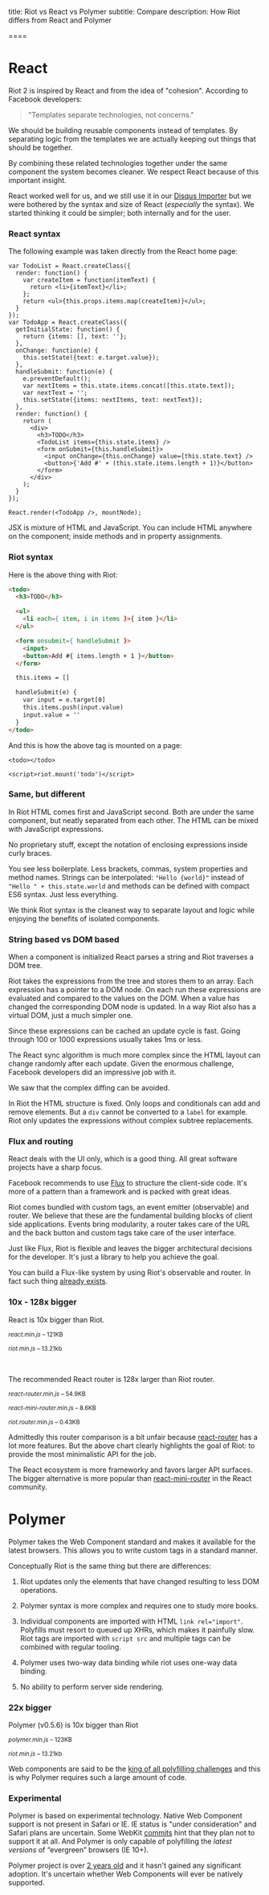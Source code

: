 
title: Riot vs React vs Polymer
subtitle: Compare
description: How Riot differs from React and Polymer

====

# React

Riot 2 is inspired by React and from the idea of "cohesion". According to Facebook developers:

> "Templates separate technologies, not concerns."

We should be building reusable components instead of templates. By separating logic from the templates we are actually keeping out things that should be together.

By combining these related technologies together under the same component the system becomes cleaner. We respect React because of this important insight.

React worked well for us, and we still use it in our [Disqus Importer](/importer/) but we were bothered by the syntax and size of React (*especially* the syntax). We started thinking it could be simpler; both internally and for the user.


### React syntax

The following example was taken directly from the React home page:


```
var TodoList = React.createClass({
  render: function() {
    var createItem = function(itemText) {
      return <li>{itemText}</li>;
    };
    return <ul>{this.props.items.map(createItem)}</ul>;
  }
});
var TodoApp = React.createClass({
  getInitialState: function() {
    return {items: [], text: ''};
  },
  onChange: function(e) {
    this.setState({text: e.target.value});
  },
  handleSubmit: function(e) {
    e.preventDefault();
    var nextItems = this.state.items.concat([this.state.text]);
    var nextText = '';
    this.setState({items: nextItems, text: nextText});
  },
  render: function() {
    return (
      <div>
        <h3>TODO</h3>
        <TodoList items={this.state.items} />
        <form onSubmit={this.handleSubmit}>
          <input onChange={this.onChange} value={this.state.text} />
          <button>{'Add #' + (this.state.items.length + 1)}</button>
        </form>
      </div>
    );
  }
});

React.render(<TodoApp />, mountNode);
```

JSX is mixture of HTML and JavaScript. You can include HTML anywhere on the component; inside methods and in property assignments.


### Riot syntax

Here is the above thing with Riot:

``` html
<todo>
  <h3>TODO</h3>

  <ul>
    <li each={ item, i in items }>{ item }</li>
  </ul>

  <form onsubmit={ handleSubmit }>
    <input>
    <button>Add #{ items.length + 1 }</button>
  </form>

  this.items = []

  handleSubmit(e) {
    var input = e.target[0]
    this.items.push(input.value)
    input.value = ''
  }
</todo>
```

And this is how the above tag is mounted on a page:

```
<todo></todo>

<script>riot.mount('todo')</script>
```

### Same, but different

In Riot HTML comes first and JavaScript second. Both are under the same component, but neatly separated from each other. The HTML can be mixed with JavaScript expressions.

No proprietary stuff, except the notation of enclosing expressions inside curly braces.

You see less boilerplate. Less brackets, commas, system properties and method names. Strings can be interpolated: `"Hello {world}"` instead of `"Hello " + this.state.world` and methods can be defined with compact ES6 syntax. Just less everything.

We think Riot syntax is the cleanest way to separate layout and logic while enjoying the benefits of isolated components.


### String based vs DOM based

When a component is initialized React parses a string and Riot traverses a DOM tree.

Riot takes the expressions from the tree and stores them to an array. Each expression has a pointer to a DOM node. On each run these expressions are evaluated and compared to the values on the DOM. When a value has changed the corresponding DOM node is updated. In a way Riot also has a virtual DOM, just a much simpler one.

Since these expressions can be cached an update cycle is fast. Going through 100 or 1000 expressions usually takes 1ms or less.

The React sync algorithm is much more complex since the HTML layout can change randomly after each update. Given the enormous challenge, Facebook developers did an impressive job with it.

We saw that the complex diffing can be avoided.

In Riot the HTML structure is fixed. Only loops and conditionals can add and remove elements. But a `div` cannot be converted to a `label` for example. Riot only updates the expressions without complex subtree replacements.


### Flux and routing

React deals with the UI only, which is a good thing. All great software projects have a sharp focus.

Facebook recommends to use [Flux](http://facebook.github.io/flux/docs/overview.html) to structure the client-side code. It's more of a pattern than a framework and is packed with great ideas.

Riot comes bundled with custom tags, an event emitter (observable) and router. We believe that these are the fundamental building blocks of client side applications. Events bring modularity, a router takes care of the URL and the back button and custom tags take care of the user interface.

Just like Flux, Riot is flexible and leaves the bigger architectural decisions for the developer. It's just a library to help you achieve the goal.

You can build a Flux-like system by using Riot's observable and router. In fact such thing [already exists](https://github.com/jimsparkman/RiotControl).


### 10x - 128x bigger

React is 10x bigger than Riot.

<small><em>react.min.js</em> – 121KB</small>
<span class="bar red"></span>

<small><em>riot.min.js</em> – <span class="riot-size">13.21kb</span></small>
<span class="bar blue" style="width: 10.8%"></span>

<br>

The recommended React router is 128x larger than Riot router.

<small><em>react-router.min.js</em> – 54.9KB</small>
<span class="bar red"></span>

<small><em>react-mini-router.min.js</em> – 8.6KB</small>
<span class="bar red" style="width: 15.6%"></span>

<small><em>riot.router.min.js</em> – 0.43KB</small>
<span class="bar blue" style="width: 0.7%"></span>

Admittedly this router comparison is a bit unfair because [react-router](https://github.com/rackt/react-router) has a lot more features. But the above chart clearly highlights the goal of Riot: to provide the most minimalistic API for the job.

The React ecosystem is more frameworky and favors larger API surfaces. The bigger alternative is more popular than [react-mini-router](https://github.com/larrymyers/react-mini-router) in the React community.


# Polymer

Polymer takes the Web Component standard and makes it available for the latest browsers. This allows you to write custom tags in a standard manner.

Conceptually Riot is the same thing but there are differences:

1. Riot updates only the elements that have changed resulting to less DOM operations.

2. Polymer syntax is more complex and requires one to study more books.

3. Individual components are imported with HTML `link rel="import"`. Polyfills must resort to queued up XHRs, which makes it painfully slow. Riot tags are imported with `script src` and multiple tags can be combined with regular tooling.

4. Polymer uses two-way data binding while riot uses one-way data binding.

5. No ability to perform server side rendering.


### 22x bigger

Polymer (v0.5.6) is 10x bigger than Riot

<small><em>polymer.min.js</em> – 123KB</small>
<span class="bar red"></span>

<small><em>riot.min.js</em> – <span class="riot-size">13.21kb</span></small>
<span class="bar blue" style="width: 10%"></span>

Web components are said to be the [king of all polyfilling challenges](http://developer.telerik.com/featured/web-components-arent-ready-production-yet/) and this is why Polymer requires such a large amount of code.


### Experimental

Polymer is based on experimental technology. Native Web Component support is not present in Safari or IE. IE status is "under consideration" and Safari plans are uncertain. Some WebKit [commits](https://lists.webkit.org/pipermail/webkit-dev/2013-May/024894.html) hint that they plan not to support it at all. And Polymer is only capable of polyfilling the _latest versions_ of “evergreen”  browsers (IE 10+).

Polymer project is over [2 years old](https://github.com/Polymer/polymer/commit/0452ada044a6fc5818902e685fb07bb4678b2bc2) and it hasn't gained any significant adoption. It's  uncertain whether Web Components will ever be natively supported.
